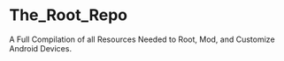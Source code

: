 # The_Root_Repo
A Full Compilation of all Resources Needed to Root, Mod, and Customize Android Devices.
